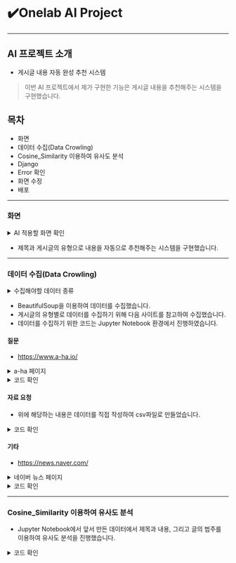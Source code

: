 <h1>✔️Onelab AI Project</h1>

---

<h2>AI 프로젝트 소개</h2>

- 게시글 내용 자동 완성 추천 시스템
> 이번 AI 프로젝트에서 제가 구현한 기능은 게시글 내용을 추천해주는 시스템을 구현했습니다.

<h2>목차</h2>

- 화면
- 데이터 수집(Data Crowling)
- Cosine_Similarity 이용하여 유사도 분석
- Django
- Error 확인
- 화면 수정
- 배포

---

<h3>화면</h3>

<details><summary>AI 적용할 화면 확인</summary>
<img width="960" alt="슬라이드0001" src="https://github.com/Respec-Do/django_with_AI/assets/105579519/ec8ebefc-c21b-44a0-9f9b-2c6922763cf9">  
</details>

- 제목과 게시글의 유형으로 내용을 자동으로 추천해주는 시스템을 구현했습니다.

---

<h3>데이터 수집(Data Crowling)</h3>

<details><summary>수집해야할 데이터 종류</summary>
<img width="400" alt="community_category" src="https://github.com/Respec-Do/django_with_AI/assets/105579519/4dfdacfc-1585-4743-b101-d77f632e8cb0">  
</details>

- BeautifulSoup을 이용하여 데이터를 수집했습니다.
- 게시글의 유형별로 데이터를 수집하기 위해 다음 사이트를 참고하여 수집했습니다.
- 데이터를 수집하기 위한 코드는 Jupyter Notebook 환경에서 진행하였습니다.

<h4>질문</h4>

- https://www.a-ha.io/

<details><summary>a-ha 페이지</summary>
<br>
<img width="960" alt="a-ha_page" src="https://github.com/Respec-Do/django_with_AI/assets/105579519/c05a3592-1146-4d5a-82ac-e2bdf07d114b">
</details>


<details><summary>코드 확인</summary>
<br>
<img width="960" alt="question_code2" src="https://github.com/Respec-Do/django_with_AI/assets/105579519/d06dfcf2-1f7c-4d4a-9c93-692dfbc2ee17">
<img width="960" alt="question_code1" src="https://github.com/Respec-Do/django_with_AI/assets/105579519/6b042a46-ea8a-4405-896a-216f16772bd3">
</details>
  
<h4>자료 요청</h4>

- 위에 해당하는 내용은 데이터를 직접 작성하여 csv파일로 만들었습니다.

<details><summary>코드 확인</summary>
<br>
<img width="960" alt="file_request_code" src="https://github.com/Respec-Do/django_with_AI/assets/105579519/fe05e43a-e561-4b10-aa6c-f0a8206cd59d">
<img width="960" alt="file_request_code2" src="https://github.com/Respec-Do/django_with_AI/assets/105579519/eeec7bb2-42d1-46e9-9ff7-6e8f80a47dc6">
</details>

<h4>기타</h4>

- https://news.naver.com/

<details><summary>네이버 뉴스 페이지</summary>
<br>
<img width="960" alt="naver_news" src="https://github.com/Respec-Do/django_with_AI/assets/105579519/59c852c9-e175-4d6a-a128-e635b451c5be">
</details>


<details><summary>코드 확인</summary>
<br>
<img width="960" alt="etc_code" src="https://github.com/Respec-Do/django_with_AI/assets/105579519/a851a9d2-2a6e-4f95-a26c-ff5bf4b9338d">
<img width="960" alt="etc_code1" src="https://github.com/Respec-Do/django_with_AI/assets/105579519/d8f4a62e-6c78-434e-831f-de5b424c9c66">
<img width="960" alt="etc_code2" src="https://github.com/Respec-Do/django_with_AI/assets/105579519/e13469d3-26bf-42d8-ad5a-c3c481c4e7cf">
</details>

---

<h3>Cosine_Similarity 이용하여 유사도 분석</h3>

- Jupyter Notebook에서 앞서 만든 데이터에서 제목과 내용, 그리고 글의 범주를 이용하여 유사도 분석을 진행했습니다.

<details><summary>코드 확인</summary>

<br>

- 먼저 만든 3개의 데이터를 하나로 합치고 제목과 내용과 범주를 가져왔습니다.

<img width="960" alt="cs1" src="https://github.com/Respec-Do/django_with_AI/assets/105579519/37969b69-b471-4e5a-ab35-269f2445e34a">

- 합쳐진 데이터가 한 줄로 나타나는 것을 확인했습니다.

<img width="960" alt="cs2" src="https://github.com/Respec-Do/django_with_AI/assets/105579519/116e546e-297a-406a-a1f6-2913c93b4cf5">

- Sklearn의 CountVectorizer와 Cosine_Similarity를 이용하여 CountVector로 만들어준 다음, Cosine_Similarity에 넣어서 확인해 주었습니다.
- 유사도 결과가 잘 나타나는 것을 확인하였습니다.

<img width="960" alt="cs3" src="https://github.com/Respec-Do/django_with_AI/assets/105579519/bd5b9d5d-a4ac-48ea-88d0-915265262b01">

- 인덱스로 제목을 가져오는 함수와 제목으로 인덱스를 가져오는 함수를 만들어 각각 확인해 주었습니다.
- 이 때, 네이버 뉴스에서 수집한 데이터 중 하나를 확인하여 제목과 인덱스 번호를 확인하였고, 그 제목과 유사한 내용을 가져오는 지 확인했습니다.

<img width="960" alt="cs4" src="https://github.com/Respec-Do/django_with_AI/assets/105579519/67b25334-c58c-4e75-902d-000cbc2aee1c">

</details>













